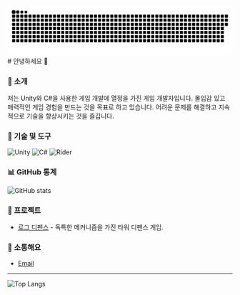 <img src="https://github.com/Mings1027/Mings1027/blob/output/github-contribution-grid-snake.svg"/>
# 안녕하세요 👋

### 🚀 소개
저는 Unity와 C#을 사용한 게임 개발에 열정을 가진 게임 개발자입니다. 몰입감 있고 매력적인 게임 경험을 만드는 것을 목표로 하고 있습니다. 어려운 문제를 해결하고 지속적으로 기술을 향상시키는 것을 즐깁니다.

### 🔧 기술 및 도구
![Unity](https://img.shields.io/badge/Unity-100000?style=for-the-badge&logo=unity&logoColor=white)
![C#](https://img.shields.io/badge/C%23-239120?style=for-the-badge&logo=c-sharp&logoColor=white)
![Rider](https://img.shields.io/badge/Rider-000000?style=for-the-badge&logo=Rider&logoColor=white)

### 📊 GitHub 통계
![GitHub stats](https://github-readme-stats.vercel.app/api?username=Mings1027&show_icons=true&theme=radical)

### 🌱 프로젝트
- [로그 디펜스](https://apps.apple.com/kr/app/%EB%A1%9C%EA%B7%B8-%EB%94%94%ED%8E%9C%EC%8A%A4/id6477987429) - 독특한 메커니즘을 가진 타워 디펜스 게임.

### 💬 소통해요
- [Email](mailto:mings1027@gmail.com)

---

![Top Langs](https://github-readme-stats.vercel.app/api/top-langs/?username=Mings1027&layout=compact&theme=radical)

<!--
'username'을 실제 GitHub 사용자 이름으로, 'your.email@example.com'을 실제 이메일 주소로, 'yourprofile'을 실제 LinkedIn 프로필 URL로 변경하세요.
-->
